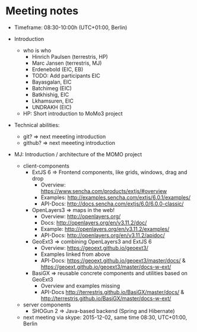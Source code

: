 # Meeting notes

- Timeframe: 08:30-10:00h (UTC+01:00, Berlin)
- Introduction
  - who is who
    - Hinrich Paulsen (terrestris, HP)
    - Marc Jansen (terrestris, MJ)
    - Erdenebold (EIC, EB)
    - TODO: Add participants EIC
    - Bayasgalan, EIC
    - Batchimeg (EIC)
    - Batkhishig, EIC
    - Lkhamsuren, EIC
    - UNDRAKH (EIC)
  - HP: Short introduction to MoMo3 project

- Technical abilities:
  - git? => next meeeting introduction
  - github? => next meeeting introduction

- MJ: Introduction / architecture of the MOMO project
  - client-components
    - ExtJS 6 => Frontend components, like grids, windows, drag and drop
      - Overview: https://www.sencha.com/products/extjs/#overview
      - Examples: http://examples.sencha.com/extjs/6.0.1/examples/
      - API-Docs: http://docs.sencha.com/extjs/6.0/6.0.0-classic/
    - OpenLayers3 => maps in the web!
      - Overview: http://openlayers.org/
      - Docs: http://openlayers.org/en/v3.11.2/doc/
      - Example: http://openlayers.org/en/v3.11.2/examples/
      - API-Docs: http://openlayers.org/en/v3.11.2/apidoc/
    - GeoExt3 => combining OpenLayers3 and ExtJS 6
      - Overview: https://geoext.github.io/geoext3/
      - Examples linked from above
      - API-Docs: https://geoext.github.io/geoext3/master/docs/ & https://geoext.github.io/geoext3/master/docs-w-ext/
    - BasiGX => reusable concrete components and utilities based on GeoExt3
      - Overview and examples missing
      - API-Docs http://terrestris.github.io/BasiGX/master/docs/ & http://terrestris.github.io/BasiGX/master/docs-w-ext/
  - server components
    - SHOGun 2 => Java-based backend (Spring and Hibernate)
  - next meeting via skype: 2015-12-02, same time 08:30, UTC+01:00, Berlin
